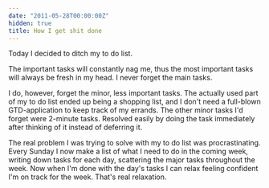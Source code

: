 ```yaml
---
date: "2011-05-28T00:00:00Z"
hidden: true
title: How I get shit done
---
```


Today I decided to ditch my to do list.


The important tasks will constantly nag me, thus the most important tasks will always be fresh in my head. I never forget the main tasks.


I do, however, forget the minor, less important tasks. The actually used part of my to do list ended up being a shopping list, and I don't need a full-blown GTD-application to keep track of my errands. The other minor tasks I'd forget were 2-minute tasks. Resolved easily by doing the task immediately after thinking of it instead of deferring it.


The real problem I was trying to solve with my to do list was procrastinating. Every Sunday I now make a list of what I need to do in the coming week, writing down tasks for each day, scattering the major tasks throughout the week. Now when I'm done with the day's tasks I can relax feeling confident I'm on track for the week. That's real relaxation.
